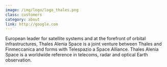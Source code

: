 ```yaml
---
image: /img/logo/logo_thales.png
class: customers
category: about
link: http://google.com
---
```


European leader for satellite systems and at the forefront of orbital
infrastructures, Thales Alenia Space is a joint venture between Thales
and Finmeccanica and forms with Telespazio a Space Alliance. Thales
Alenia Space is a worldwide reference in telecoms, radar and optical
Earth observation.
